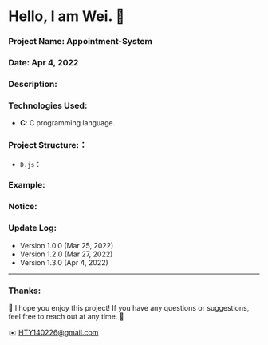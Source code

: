 Hello, I am Wei. 🔔
======

### Project Name: Appointment-System

### Date:  Apr 4, 2022

### Description:

### Technologies Used:
- **C**: C programming language.  

### Project Structure:：
- `D.js`：

### Example:


### Notice:


### Update Log:
- Version 1.0.0 (Mar 25, 2022)
- Version 1.2.0 (Mar 27, 2022)
- Version 1.3.0 (Apr 4, 2022)


***
### Thanks:

🔔 I hope you enjoy this project! If you have any questions or suggestions, feel free to reach out at any time. 🔔 

✉️ HTY140226@gmail.com

